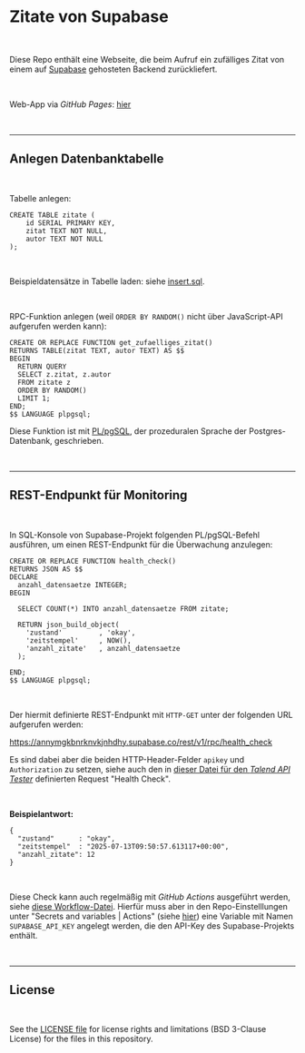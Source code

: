 # Zitate von Supabase #

<br>

Diese Repo enthält eine Webseite, die beim Aufruf ein zufälliges Zitat von einem
auf [Supabase](https://supabase.com/) gehosteten Backend zurückliefert.

<br>

Web-App via *GitHub Pages*: 
[hier](https://mdecker-mobilecomputing.github.io/HTML_Supabase_Zitate/)

<br>

----

## Anlegen Datenbanktabelle ##

<br>

Tabelle anlegen:
```
CREATE TABLE zitate (
    id SERIAL PRIMARY KEY,
    zitat TEXT NOT NULL,
    autor TEXT NOT NULL
);    
```

<br>

Beispieldatensätze in Tabelle laden: siehe [insert.sql](insert.sql).

<br>

RPC-Funktion anlegen (weil `ORDER BY RANDOM()` nicht über JavaScript-API aufgerufen werden kann):

```
CREATE OR REPLACE FUNCTION get_zufaelliges_zitat()
RETURNS TABLE(zitat TEXT, autor TEXT) AS $$
BEGIN
  RETURN QUERY
  SELECT z.zitat, z.autor
  FROM zitate z
  ORDER BY RANDOM()
  LIMIT 1;
END;
$$ LANGUAGE plpgsql;
```

Diese Funktion ist mit [PL/pgSQL](https://www.postgresql.org/docs/current/plpgsql.html), der prozeduralen
Sprache der Postgres-Datenbank, geschrieben.

<br>

----

## REST-Endpunkt für Monitoring ##

<br>

In SQL-Konsole von Supabase-Projekt folgenden PL/pgSQL-Befehl ausführen, um einen REST-Endpunkt
für die Überwachung anzulegen:

```
CREATE OR REPLACE FUNCTION health_check()
RETURNS JSON AS $$
DECLARE
  anzahl_datensaetze INTEGER;
BEGIN

  SELECT COUNT(*) INTO anzahl_datensaetze FROM zitate;
  
  RETURN json_build_object(
    'zustand'         , 'okay',
    'zeitstempel'     , NOW(),
    'anzahl_zitate'   , anzahl_datensaetze
  );

END;
$$ LANGUAGE plpgsql;
```

<br>

Der hiermit definierte REST-Endpunkt mit `HTTP-GET` unter der folgenden URL aufgerufen werden:

  https://annymgkbnrknvkjnhdhy.supabase.co/rest/v1/rpc/health_check

Es sind dabei aber die beiden HTTP-Header-Felder `apikey` und `Authorization` zu setzen,
siehe auch den in [dieser Datei für den *Talend API Tester*](TalendApiTest-SupabaseZitate.json)
definierten Request "Health Check".

<br>

**Beispielantwort:**
```
{
  "zustand"      : "okay",
  "zeitstempel"  : "2025-07-13T09:50:57.613117+00:00",
  "anzahl_zitate": 12
}
```

<br>

Diese Check kann auch regelmäßig mit *GitHub Actions* ausgeführt werden, 
siehe [diese Workflow-Datei](.github/workflows/healthcheck.yml).
Hierfür muss aber in den Repo-Einstelllungen unter "Secrets and variables | Actions"
(siehe [hier](https://github.com/MDecker-MobileComputing/HTML_Supabase_Zitate/settings/secrets/actions))
eine Variable mit Namen `SUPABASE_API_KEY` angelegt werden, die den API-Key
des Supabase-Projekts enthält.

<br>

----

## License ##

<br>

See the [LICENSE file](LICENSE.md) for license rights and limitations (BSD 3-Clause License) for the files in this repository.

<br>

